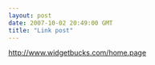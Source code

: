 ```yaml
---
layout: post
date: 2007-10-02 20:49:00 GMT
title: "Link post"
---
```

<http://www.widgetbucks.com/home.page>

